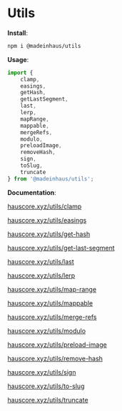 # Utils

**Install**:

```bash
npm i @madeinhaus/utils
```

**Usage**:

```javascript
import { 
    clamp,
    easings,
    getHash,
    getLastSegment,
    last,
    lerp,
    mapRange,
    mappable,
    mergeRefs,
    modulo,
    preloadImage,
    removeHash,
    sign,
    toSlug,
    truncate
} from '@madeinhaus/utils';
```

**Documentation**:

[hauscore.xyz/utils/clamp](https://hauscore.xyz/utils/clamp)

[hauscore.xyz/utils/easings](https://hauscore.xyz/utils/easings)

[hauscore.xyz/utils/get-hash](https://hauscore.xyz/utils/get-hash)

[hauscore.xyz/utils/get-last-segment](https://hauscore.xyz/utils/get-last-segment)

[hauscore.xyz/utils/last](https://hauscore.xyz/utils/last)

[hauscore.xyz/utils/lerp](https://hauscore.xyz/utils/lerp)

[hauscore.xyz/utils/map-range](https://hauscore.xyz/utils/map-range)

[hauscore.xyz/utils/mappable](https://hauscore.xyz/utils/mappable)

[hauscore.xyz/utils/merge-refs](https://hauscore.xyz/utils/merge-refs)

[hauscore.xyz/utils/modulo](https://hauscore.xyz/utils/modulo)

[hauscore.xyz/utils/preload-image](https://hauscore.xyz/utils/preload-image)

[hauscore.xyz/utils/remove-hash](https://hauscore.xyz/utils/remove-hash)

[hauscore.xyz/utils/sign](https://hauscore.xyz/utils/sign)

[hauscore.xyz/utils/to-slug](https://hauscore.xyz/utils/to-slug)

[hauscore.xyz/utils/truncate](https://hauscore.xyz/utils/truncate)
